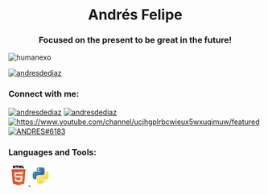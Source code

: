 <h1 align="center">Andrés Felipe</h1>
<h3 align="center">Focused on the present to be great in the future!</h3>

<p align="left"> <img src="https://komarev.com/ghpvc/?username=humanexo&label=Profile%20views&color=0e75b6&style=flat" alt="humanexo" /> </p>

<p align="left"> <a href="https://twitter.com/andresdediaz" target="blank"><img src="https://img.shields.io/twitter/follow/andresdediaz?logo=twitter&style=for-the-badge" alt="andresdediaz" /></a> </p>

<h3 align="left">Connect with me:</h3>
<p align="left">
<a href="https://twitter.com/andresdediaz" target="blank"><img align="center" src="https://raw.githubusercontent.com/rahuldkjain/github-profile-readme-generator/master/src/images/icons/Social/twitter.svg" alt="andresdediaz" height="30" width="40" /></a>
<a href="https://instagram.com/andresdediaz" target="blank"><img align="center" src="https://raw.githubusercontent.com/rahuldkjain/github-profile-readme-generator/master/src/images/icons/Social/instagram.svg" alt="andresdediaz" height="30" width="40" /></a>
<a href="https://www.youtube.com/c/https://www.youtube.com/channel/ucjhgplrbcwieux5wxuqimuw/featured" target="blank"><img align="center" src="https://raw.githubusercontent.com/rahuldkjain/github-profile-readme-generator/master/src/images/icons/Social/youtube.svg" alt="https://www.youtube.com/channel/ucjhgplrbcwieux5wxuqimuw/featured" height="30" width="40" /></a>
<a href="https://discord.gg/ANDRES#6183" target="blank"><img align="center" src="https://raw.githubusercontent.com/rahuldkjain/github-profile-readme-generator/master/src/images/icons/Social/discord.svg" alt="ANDRES#6183" height="30" width="40" /></a>
</p>

<h3 align="left">Languages and Tools:</h3>
<p align="left"> <a href="https://www.w3.org/html/" target="_blank" rel="noreferrer"> <img src="https://raw.githubusercontent.com/devicons/devicon/master/icons/html5/html5-original-wordmark.svg" alt="html5" width="40" height="40"/> </a> <a href="https://www.python.org" target="_blank" rel="noreferrer"> <img src="https://raw.githubusercontent.com/devicons/devicon/master/icons/python/python-original.svg" alt="python" width="40" height="40"/> </a> </p>




